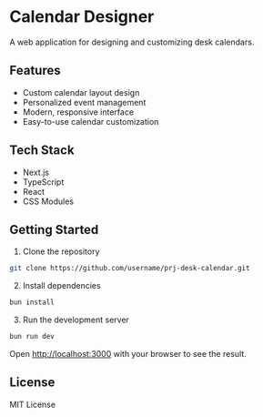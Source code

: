 # Calendar Designer

A web application for designing and customizing desk calendars.

## Features

- Custom calendar layout design
- Personalized event management
- Modern, responsive interface
- Easy-to-use calendar customization

## Tech Stack

- Next.js
- TypeScript
- React
- CSS Modules

## Getting Started

1. Clone the repository
```bash
git clone https://github.com/username/prj-desk-calendar.git
```

2. Install dependencies
```bash
bun install
```

3. Run the development server
```bash
bun run dev
```

Open [http://localhost:3000](http://localhost:3000) with your browser to see the result.

## License

MIT License